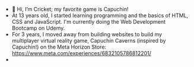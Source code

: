 - 👋 Hi, I’m Cricket; my favorite game is Capuchin!
- At 13 years old, I started learning programming and the basics of HTML, CSS and JavaScript. I'm currently doing the Web Development Bootcamp on Udemy.  
- For 3 years, I moved away from building websites to build my multiplayer virtual reality game, Capuchin Caverns (inspired by Capuchin!) on the Meta Horizon Store: https://www.meta.com/experiences/6832105786812201/  
-  
<!---
--->
